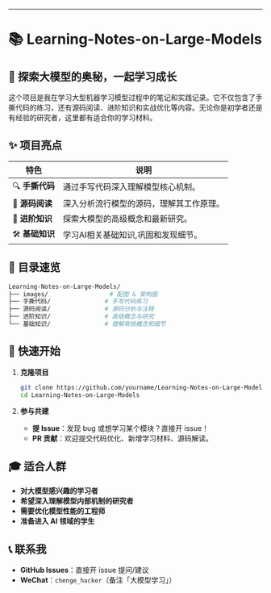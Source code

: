 
---

# 📚 Learning-Notes-on-Large-Models

## 🌟 探索大模型的奥秘，一起学习成长

这个项目是我在学习大型机器学习模型过程中的笔记和实践记录。它不仅包含了手撕代码的练习，还有源码阅读、进阶知识和实战优化等内容。无论你是初学者还是有经验的研究者，这里都有适合你的学习材料。

## ✨ 项目亮点

| 特色 | 说明 |
|---|---|
|🔍 **手撕代码**| 通过手写代码深入理解模型核心机制。|
|📖 **源码阅读**| 深入分析流行模型的源码，理解其工作原理。|
|🧠 **进阶知识**| 探索大模型的高级概念和最新研究。|
|🛠️ **基础知识**| 学习AI相关基础知识,巩固和发现细节。|

## 📂 目录速览

```bash
Learning-Notes-on-Large-Models/
├── images/                 # 配图 & 架构图
├── 手撕代码/               # 手写代码练习
├── 源码阅读/               # 源码分析与注释
├── 进阶知识/               # 高级概念与研究
└── 基础知识/               # 理解常规概念和细节
```

## 🚀 快速开始

1. **克隆项目**
   ```bash
   git clone https://github.com/yourname/Learning-Notes-on-Large-Models.git
   cd Learning-Notes-on-Large-Models
   ```

2. **参与共建**
   - **提 Issue**：发现 bug 或想学习某个模块？直接开 issue！
   - **PR 贡献**：欢迎提交代码优化、新增学习材料、源码解读。

## 🎓 适合人群

- **对大模型感兴趣的学习者**
- **希望深入理解模型内部机制的研究者**
- **需要优化模型性能的工程师**
- **准备进入 AI 领域的学生**

## 📞 联系我

- **GitHub Issues**：直接开 issue 提问/建议
- **WeChat**：`chenge_hacker`（备注「大模型学习」）
